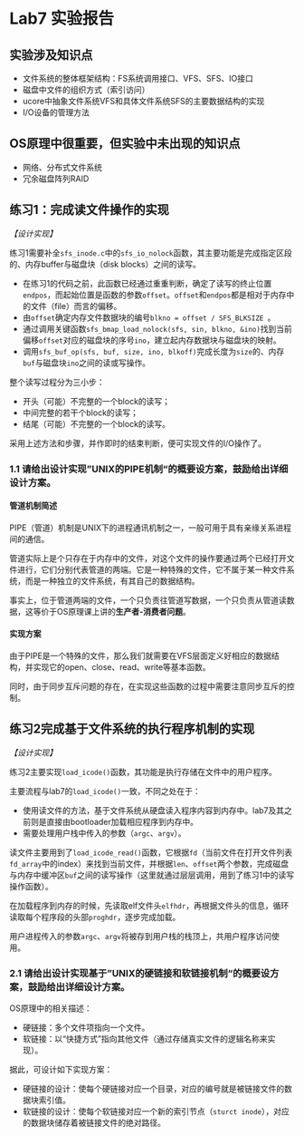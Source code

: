 # Lab7 实验报告

## 实验涉及知识点

- 文件系统的整体框架结构：FS系统调用接口、VFS、SFS、IO接口
- 磁盘中文件的组织方式（索引访问）
- ucore中抽象文件系统VFS和具体文件系统SFS的主要数据结构的实现
- I/O设备的管理方法

## OS原理中很重要，但实验中未出现的知识点

- 网络、分布式文件系统
- 冗余磁盘阵列RAID

## 练习1：完成读文件操作的实现

*【设计实现】*

练习1需要补全`sfs_inode.c`中的`sfs_io_nolock`函数，其主要功能是完成指定区段的、内存buffer与磁盘块（disk blocks）之间的读写。

- 在练习1的代码之前，此函数已经通过重重判断，确定了读写的终止位置`endpos`，而起始位置是函数的参数`offset`。`offset`和`endpos`都是相对于内存中的文件（file）而言的偏移。
- 由`offset`确定内存文件数据块的编号`blkno = offset / SFS_BLKSIZE `。
- 通过调用关键函数`sfs_bmap_load_nolock(sfs, sin, blkno, &ino)`找到当前偏移`offset`对应的磁盘块的序号`ino`，建立起内存数据块与磁盘块的映射。
- 调用`sfs_buf_op(sfs, buf, size, ino, blkoff)`完成长度为`size`的、内存`buf`与磁盘块`ino`之间的读或写操作。

整个读写过程分为三小步：

- 开头（可能）不完整的一个block的读写；
- 中间完整的若干个block的读写；
- 结尾（可能）不完整的一个block的读写。

采用上述方法和步骤，并作即时的结束判断，便可实现文件的I/O操作了。

### 1.1 请给出设计实现”UNIX的PIPE机制“的概要设方案，鼓励给出详细设计方案。
#### 管道机制简述

PIPE（管道）机制是UNIX下的进程通讯机制之一，一般可用于具有亲缘关系进程间的通信。

管道实际上是个只存在于内存中的文件，对这个文件的操作要通过两个已经打开文件进行，它们分别代表管道的两端。它是一种特殊的文件，它不属于某一种文件系统，而是一种独立的文件系统，有其自己的数据结构。

事实上，位于管道两端的文件，一个只负责往管道写数据，一个只负责从管道读数据，这等价于OS原理课上讲的**生产者-消费者问题**。

#### 实现方案

由于PIPE是一个特殊的文件，那么我们就需要在VFS层面定义好相应的数据结构，并实现它的open、close、read、write等基本函数。

同时，由于同步互斥问题的存在，在实现这些函数的过程中需要注意同步互斥的控制。

## 练习2完成基于文件系统的执行程序机制的实现

*【设计实现】*

练习2主要实现`load_icode()`函数，其功能是执行存储在文件中的用户程序。

主要流程与lab7的`load_icode()`一致，不同之处在于：

- 使用读文件的方法，基于文件系统从硬盘读入程序内容到内存中。lab7及其之前则是直接由bootloader加载相应程序到内存中。
- 需要处理用户栈中传入的参数（`argc`、`argv`）。

读文件主要用到了`load_icode_read()`函数，它根据`fd`（当前文件在打开文件列表`fd_array`中的index）来找到当前文件，并根据`len`、`offset`两个参数，完成磁盘与内存中缓冲区`buf`之间的读写操作（这里就通过层层调用，用到了练习1中的读写操作函数）。

在加载程序到内存的时候，先读取elf文件头`elfhdr`，再根据文件头的信息，循环读取每个程序段的头部`proghdr`，逐步完成加载。

用户进程传入的参数`argc`、`argv`将被存到用户栈的栈顶上，共用户程序访问使用。

### 2.1 请给出设计实现基于”UNIX的硬链接和软链接机制“的概要设方案，鼓励给出详细设计方案。
OS原理中的相关描述：

- 硬链接：多个文件项指向一个文件。
- 软链接：以“快捷方式”指向其他文件（通过存储真实文件的逻辑名称来实现）。

据此，可设计如下实现方案：

- 硬链接的设计：使每个硬链接对应一个目录，对应的编号就是被链接文件的数据块索引值。
- 软链接的设计：使每个软链接对应一个新的索引节点（`sturct inode`），对应的数据块储存着被链接文件的绝对路径。